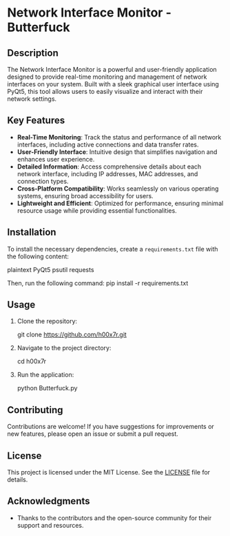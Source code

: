# Network Interface Monitor - Butterfuck

## Description

The Network Interface Monitor is a powerful and user-friendly application designed to provide real-time monitoring and management of network interfaces on your system. Built with a sleek graphical user interface using PyQt5, this tool allows users to easily visualize and interact with their network settings.

## Key Features

- **Real-Time Monitoring**: Track the status and performance of all network interfaces, including active connections and data transfer rates.
- **User-Friendly Interface**: Intuitive design that simplifies navigation and enhances user experience.
- **Detailed Information**: Access comprehensive details about each network interface, including IP addresses, MAC addresses, and connection types.
- **Cross-Platform Compatibility**: Works seamlessly on various operating systems, ensuring broad accessibility for users.
- **Lightweight and Efficient**: Optimized for performance, ensuring minimal resource usage while providing essential functionalities.

## Installation

To install the necessary dependencies, create a `requirements.txt` file with the following content:

plaintext
PyQt5
psutil
requests

Then, run the following command: pip install -r requirements.txt

## Usage

1. Clone the repository:

   git clone https://github.com/h00x7r.git

2. Navigate to the project directory:

   cd h00x7r

3. Run the application:

   python Butterfuck.py

## Contributing

Contributions are welcome! If you have suggestions for improvements or new features, please open an issue or submit a pull request.

## License

This project is licensed under the MIT License. See the [LICENSE](LICENSE) file for details.

## Acknowledgments

- Thanks to the contributors and the open-source community for their support and resources.
